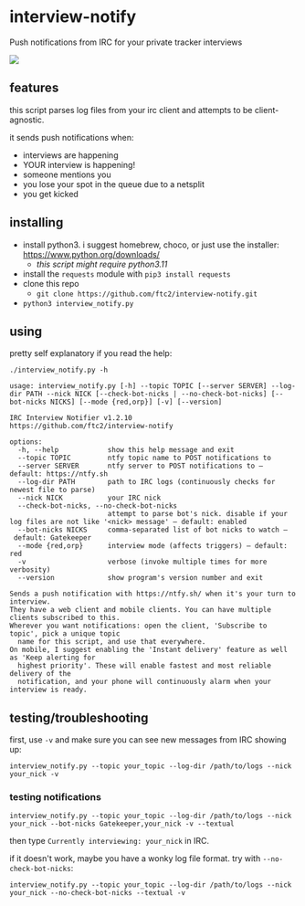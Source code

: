 # interview-notify
Push notifications from IRC for your private tracker interviews

<img src="https://i.imgur.com/ZLFyxgY.png">

## features

this script parses log files from your irc client and attempts to be client-agnostic.

it sends push notifications when:
- interviews are happening
- YOUR interview is happening!
- someone mentions you
- you lose your spot in the queue due to a netsplit
- you get kicked

## installing

- install python3. i suggest homebrew, choco, or just use the installer: https://www.python.org/downloads/
  - _this script might require python3.11_
- install the `requests` module with `pip3 install requests`
- clone this repo
  - `git clone https://github.com/ftc2/interview-notify.git`
- `python3 interview_notify.py`

## using

pretty self explanatory if you read the help:

```
./interview_notify.py -h

usage: interview_notify.py [-h] --topic TOPIC [--server SERVER] --log-dir PATH --nick NICK [--check-bot-nicks | --no-check-bot-nicks] [--bot-nicks NICKS] [--mode {red,orp}] [-v] [--version]

IRC Interview Notifier v1.2.10
https://github.com/ftc2/interview-notify

options:
  -h, --help            show this help message and exit
  --topic TOPIC         ntfy topic name to POST notifications to
  --server SERVER       ntfy server to POST notifications to – default: https://ntfy.sh
  --log-dir PATH        path to IRC logs (continuously checks for newest file to parse)
  --nick NICK           your IRC nick
  --check-bot-nicks, --no-check-bot-nicks
                        attempt to parse bot's nick. disable if your log files are not like '<nick> message' – default: enabled
  --bot-nicks NICKS     comma-separated list of bot nicks to watch – default: Gatekeeper
  --mode {red,orp}      interview mode (affects triggers) – default: red
  -v                    verbose (invoke multiple times for more verbosity)
  --version             show program's version number and exit

Sends a push notification with https://ntfy.sh/ when it's your turn to interview.
They have a web client and mobile clients. You can have multiple clients subscribed to this.
Wherever you want notifications: open the client, 'Subscribe to topic', pick a unique topic
  name for this script, and use that everywhere.
On mobile, I suggest enabling the 'Instant delivery' feature as well as 'Keep alerting for
  highest priority'. These will enable fastest and most reliable delivery of the
  notification, and your phone will continuously alarm when your interview is ready.
```

## testing/troubleshooting

first, use `-v` and make sure you can see new messages from IRC showing up:

`interview_notify.py --topic your_topic --log-dir /path/to/logs --nick your_nick -v`

### testing notifications

`interview_notify.py --topic your_topic --log-dir /path/to/logs --nick your_nick --bot-nicks Gatekeeper,your_nick -v --textual`

then type `Currently interviewing: your_nick` in IRC.

if it doesn't work, maybe you have a wonky log file format. try with `--no-check-bot-nicks`:

`interview_notify.py --topic your_topic --log-dir /path/to/logs --nick your_nick --no-check-bot-nicks --textual -v`
